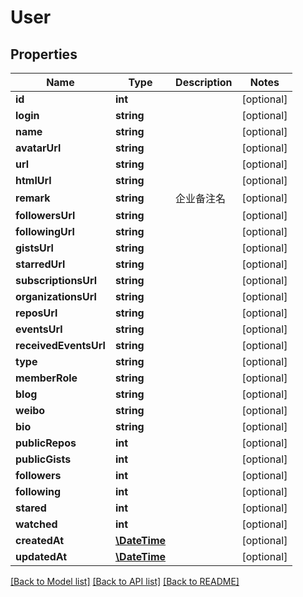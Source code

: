 # User

## Properties

Name | Type | Description | Notes
------------ | ------------- | ------------- | -------------
**id** | **int** |  | [optional] 
**login** | **string** |  | [optional] 
**name** | **string** |  | [optional] 
**avatarUrl** | **string** |  | [optional] 
**url** | **string** |  | [optional] 
**htmlUrl** | **string** |  | [optional] 
**remark** | **string** | 企业备注名 | [optional] 
**followersUrl** | **string** |  | [optional] 
**followingUrl** | **string** |  | [optional] 
**gistsUrl** | **string** |  | [optional] 
**starredUrl** | **string** |  | [optional] 
**subscriptionsUrl** | **string** |  | [optional] 
**organizationsUrl** | **string** |  | [optional] 
**reposUrl** | **string** |  | [optional] 
**eventsUrl** | **string** |  | [optional] 
**receivedEventsUrl** | **string** |  | [optional] 
**type** | **string** |  | [optional] 
**memberRole** | **string** |  | [optional] 
**blog** | **string** |  | [optional] 
**weibo** | **string** |  | [optional] 
**bio** | **string** |  | [optional] 
**publicRepos** | **int** |  | [optional] 
**publicGists** | **int** |  | [optional] 
**followers** | **int** |  | [optional] 
**following** | **int** |  | [optional] 
**stared** | **int** |  | [optional] 
**watched** | **int** |  | [optional] 
**createdAt** | [**\DateTime**](https://www.php.net/class.datetime) |  | [optional] 
**updatedAt** | [**\DateTime**](https://www.php.net/class.datetime) |  | [optional] 

[[Back to Model list]](../../README.md#documentation-for-models) [[Back to API list]](../../README.md#documentation-for-api-endpoints) [[Back to README]](../../README.md)


